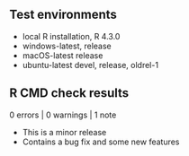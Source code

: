 ## Test environments

* local R installation, R 4.3.0
* windows-latest, release
* macOS-latest release
* ubuntu-latest devel, release, oldrel-1

## R CMD check results

0 errors | 0 warnings | 1 note

* This is a minor release
* Contains a bug fix and some new features
